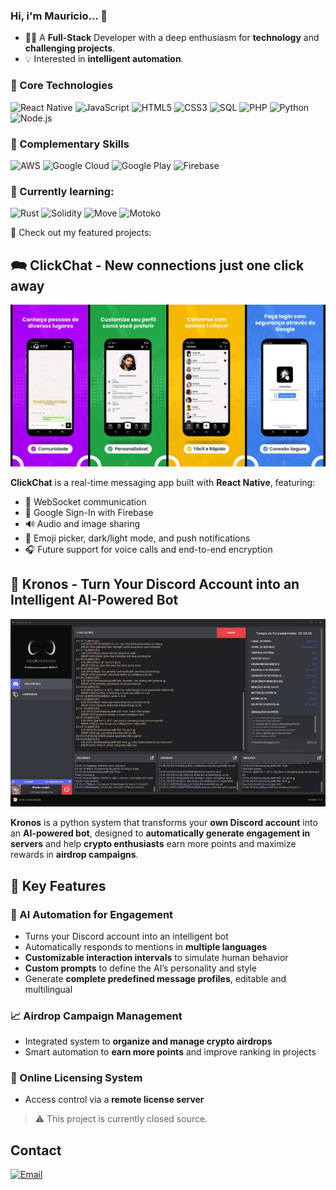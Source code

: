 ### Hi, i'm Mauricio... 👋

- 👨‍💻 A **Full-Stack** Developer with a deep enthusiasm for **technology** and **challenging projects**.
- 💡 Interested in **intelligent automation**.  

### 🧠 Core Technologies

![React Native](https://img.shields.io/badge/-React%20Native-20232A?style=for-the-badge&logo=react&logoColor=61DAFB)
![JavaScript](https://img.shields.io/badge/-JavaScript-F7DF1E?style=for-the-badge&logo=javascript&logoColor=000)
![HTML5](https://img.shields.io/badge/-HTML5-E34F26?style=for-the-badge&logo=html5&logoColor=fff)
![CSS3](https://img.shields.io/badge/-CSS3-1572B6?style=for-the-badge&logo=css3&logoColor=white)
![SQL](https://img.shields.io/badge/-SQL-4479A1?style=for-the-badge&logo=mysql&logoColor=white)
![PHP](https://img.shields.io/badge/-PHP-777BB4?style=for-the-badge&logo=php&logoColor=white)
![Python](https://img.shields.io/badge/-Python-3776AB?style=for-the-badge&logo=python&logoColor=white)
![Node.js](https://img.shields.io/badge/-Node.js-339933?style=for-the-badge&logo=nodedotjs&logoColor=white)

### 🧩 Complementary Skills

![AWS](https://img.shields.io/badge/-AWS-232F3E?style=for-the-badge&logo=amazon-aws&logoColor=FF9900)
![Google Cloud](https://img.shields.io/badge/-Google%20Cloud-4285F4?style=for-the-badge&logo=googlecloud&logoColor=white)
![Google Play](https://img.shields.io/badge/-Google%20Play-34A853?style=for-the-badge&logo=google-play&logoColor=white)
![Firebase](https://img.shields.io/badge/-Firebase-FFCA28?style=for-the-badge&logo=firebase&logoColor=black)

### 🌱 Currently learning:

![Rust](https://img.shields.io/badge/Rust-F46623?style=for-the-badge&logo=rust&logoColor=white)
![Solidity](https://img.shields.io/badge/-Solidity-363636?style=for-the-badge&logo=solidity&logoColor=white)
![Move](https://img.shields.io/badge/-Move-4E44CE?style=for-the-badge&logo=sui&logoColor=white)
![Motoko](https://img.shields.io/badge/-Motoko-29ABE2?style=for-the-badge&logo=internet-computer&logoColor=white)

🚀 Check out my featured projects:

## 🗪 ClickChat - New connections just one click away

![Demo Click Chat Image](clickchat-demo-banner.png)

**ClickChat** is a real-time messaging app built with **React Native**, featuring:

- 🧩 WebSocket communication  
- 🔐 Google Sign-In with Firebase  
- 🔊 Audio and image sharing  
- 💬 Emoji picker, dark/light mode, and push notifications  
- 🎧 Future support for voice calls and end-to-end encryption  

## 🤖 Kronos - Turn Your Discord Account into an Intelligent AI-Powered Bot  

![Demo Kronos Image](kronos-demo.gif)

**Kronos** is a python system that transforms your **own Discord account** into an **AI-powered bot**, designed to **automatically generate engagement in servers** and help **crypto enthusiasts** earn more points and maximize rewards in **airdrop campaigns**.  

## 🔑 Key Features  

### 🤖 AI Automation for Engagement  
- Turns your Discord account into an intelligent bot  
- Automatically responds to mentions in **multiple languages**  
- **Customizable interaction intervals** to simulate human behavior  
- **Custom prompts** to define the AI’s personality and style  
- Generate **complete predefined message profiles**, editable and multilingual  

### 📈 Airdrop Campaign Management  
- Integrated system to **organize and manage crypto airdrops**  
- Smart automation to **earn more points** and improve ranking in projects  

### 🔐 Online Licensing System  
- Access control via a **remote license server**  

>⚠️ This project is currently closed source.

## Contact

[![Email](https://img.shields.io/badge/-Email-D14836?style=for-the-badge&logo=gmail&logoColor=white)](mailto:mauriciojesus.dev@gmail.com)
